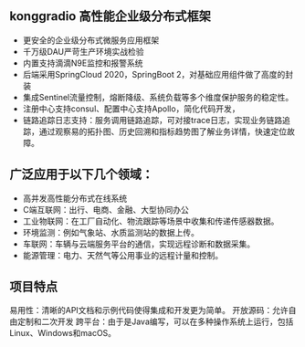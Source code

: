 

## konggradio 高性能企业级分布式框架
* 更安全的企业级分布式微服务应用框架
* 千万级DAU严苛生产环境实战检验
* 内置支持滴滴N9E监控和报警系统
* 后端采用SpringCloud 2020，SpringBoot 2，对基础应用组件做了高度的封装
* 集成Sentinel流量控制，熔断降级、系统负载等多个维度保护服务的稳定性。
* 注册中心支持consul、配置中心支持Apollo，简化代码开发，
* 链路追踪日志支持：服务调用链路追踪，可对接trace日志，实现业务链路追踪，通过观察易的拓扑图、历史回溯和指标趋势图了解业务详情，快速定位故障。

## 广泛应用于以下几个领域：
* 高并发高性能分布式在线系统
* C端互联网：出行、电商、金融、大型协同办公
* 工业物联网：在工厂自动化、物流跟踪等场景中收集和传递传感器数据。
* 环境监测：例如气象站、水质监测站的数据上传。
* 车联网：车辆与云端服务平台的通信，实现远程诊断和数据采集。
* 能源管理：电力、天然气等公用事业的远程计量和控制。

## 项目特点
易用性：清晰的API文档和示例代码使得集成和开发更为简单。
开放源码：允许自由定制和二次开发
跨平台：由于是Java编写，可以在多种操作系统上运行，包括Linux、Windows和macOS。
